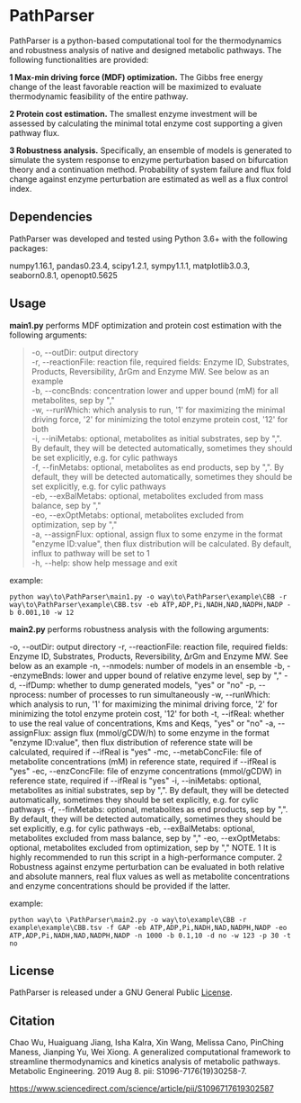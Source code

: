 # PathParser
PathParser is a python-based computational tool for the thermodynamics and robustness analysis of native and designed metabolic pathways. The following functionalities are provided:   
   
__1 Max-min driving force (MDF) optimization.__ The Gibbs free energy change of the least favorable reaction will be maximized to evaluate thermodynamic feasibility of the entire pathway.  
   
__2 Protein cost estimation.__ The smallest enzyme investment will be assessed by calculating the minimal total enzyme cost supporting a given pathway flux.   
   
__3 Robustness analysis.__ Specifically, an ensemble of models is generated to simulate the system response to enzyme perturbation based on bifurcation theory and a continuation method. Probability of system failure and flux fold change against enzyme perturbation are estimated as well as a flux control index.   
## Dependencies 
PathParser was developed and tested using Python 3.6+ with the following packages:   
   
numpy1.16.1, pandas0.23.4, scipy1.2.1, sympy1.1.1, matplotlib3.0.3, seaborn0.8.1, openopt0.5625
## Usage
__main1.py__ performs MDF optimization and protein cost estimation with the following arguments:
   
>-o, --outDir: output directory   
-r, --reactionFile: reaction file, required fields: Enzyme ID, Substrates, Products, Reversibility, ΔrGm and Enzyme MW. See below as an example   
-b, --concBnds: concentration lower and upper bound (mM) for all metabolites, sep by ","   
-w, --runWhich: which analysis to run, '1' for maximizing the minimal driving force, '2' for minimizing the totol enzyme protein cost, '12' for both   
-i, --iniMetabs: optional, metabolites as initial substrates, sep by ",". By default, they will be detected automatically, sometimes they should be set explicitly, e.g. for cylic pathways   
-f, --finMetabs: optional, metabolites as end products, sep by ",". By default, they will be detected automatically, sometimes they should be set explicitly, e.g. for cylic pathways  
-eb, --exBalMetabs: optional, metabolites excluded from mass balance, sep by ","  
-eo, --exOptMetabs: optional, metabolites excluded from optimization, sep by ","  
-a, --assignFlux: optional, assign flux to some enzyme in the format "enzyme ID:value", then flux distribution will be calculated. By default, influx to pathway will be set to 1  
-h, --help: show help message and exit  
   
example:   
```
python way\to\PathParser\main1.py -o way\to\PathParser\example\CBB -r way\to\PathParser\example\CBB.tsv -eb ATP,ADP,Pi,NADH,NAD,NADPH,NADP -b 0.001,10 -w 12
```
__main2.py__ performs robustness analysis with the following arguments:
    
-o, --outDir: output directory
-r, --reactionFile: reaction file, required fields: Enzyme ID, Substrates, Products, Reversibility, ΔrGm and Enzyme MW. See below as an example
-n, --nmodels: number of models in an ensemble
-b, --enzymeBnds: lower and upper bound of relative enzyme level, sep by ","
-d, --ifDump: whether to dump generated models, "yes" or "no"
-p, --nprocess: number of processes to run simultaneously
-w, --runWhich: which analysis to run, '1' for maximizing the minimal driving force, '2' for minimizing the totol enzyme protein cost, '12' for both
-t, --ifReal: whether to use the real value of concentrations, Kms and Keqs, "yes" or "no"
-a, --assignFlux: assign flux (mmol/gCDW/h) to some enzyme in the format "enzyme ID:value", then flux distribution of reference state will be calculated, required if --ifReal is "yes"
-mc, --metabConcFile: file of metabolite concentrations (mM) in reference state, required if --ifReal is "yes"
-ec, --enzConcFile: file of enzyme concentrations (mmol/gCDW) in reference state, required if --ifReal is "yes"
-i, --iniMetabs: optional, metabolites as initial substrates, sep by ",". By default, they will be detected automatically, sometimes they should be set explicitly, e.g. for cylic pathways
-f, --finMetabs: optional, metabolites as end products, sep by ",". By default, they will be detected automatically, sometimes they should be set explicitly, e.g. for cylic pathways
-eb, --exBalMetabs: optional, metabolites excluded from mass balance, sep by ","
-eo, --exOptMetabs: optional, metabolites excluded from optimization, sep by ","
NOTE. 
1 It is highly recommended to run this script in a high-performance computer.
2 Robustness against enzyme perturbation can be evaluated in both relative and absolute manners, real flux values as well as metabolite concentrations and enzyme concentrations should be provided if the latter.
    
example:
```
python way\to \PathParser\main2.py -o way\to\example\CBB -r example\example\CBB.tsv -f GAP -eb ATP,ADP,Pi,NADH,NAD,NADPH,NADP -eo ATP,ADP,Pi,NADH,NAD,NADPH,NADP -n 1000 -b 0.1,10 -d no -w 123 -p 30 -t no
```
## License
PathParser is released under a GNU General Public [License](https://github.com/Chaowu88/PathParser/blob/master/LICENSE).
## Citation
Chao Wu, Huaiguang Jiang, Isha Kalra, Xin Wang, Melissa Cano, PinChing Maness, Jianping Yu, Wei Xiong. A generalized computational framework to streamline thermodynamics and kinetics analysis of metabolic pathways. Metabolic Engineering. 2019 Aug 8. pii: S1096-7176(19)30258-7.   
   
https://www.sciencedirect.com/science/article/pii/S1096717619302587

    
    
    

